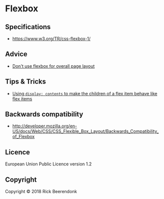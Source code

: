 # Flexbox

## Specifications

* https://www.w3.org/TR/css-flexbox-1/

## Advice

* [Don't use flexbox for overall page layout](https://jakearchibald.com/2014/dont-use-flexbox-for-page-layout/)

## Tips & Tricks

* [Using ```display: contents``` to make the children of a flex item behave like flex items](https://rachelandrew.co.uk/archives/2016/01/29/vanishing-boxes-with-display-contents/)

## Backwards compatibility

* http://developer.mozilla.org/en-US/docs/Web/CSS/CSS_Flexible_Box_Layout/Backwards_Compatibility_of_Flexbox

## Licence

European Union Public Licence version 1.2

## Copyright

Copyright © 2018 Rick Beerendonk
